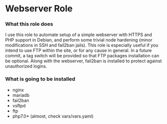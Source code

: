 # Webserver Role

### What this role does

I use this role to automate setup of a simple webserver with HTTPS and PHP support in Debian, and perform some trivial node hardening (minor modifications in SSH and fail2ban jails). This role is especially useful if you intend to use FTP within the site, or for any cause in general. In a future commit, a tag switch will be provided so that FTP packages installation can be optional.
Along with the webserver, fail2ban is installed to protect against unauthorized logins.

### What is going to be installed

- nginx
- mariadb
- fail2ban
- vsftpd
- ftp
- php7.0* (almost, check vars/vars.yaml)
